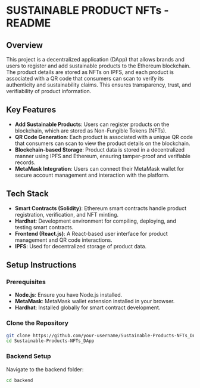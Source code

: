 # SUSTAINABLE PRODUCT NFTs - README

## Overview

This project is a decentralized application (DApp) that allows brands and users to register and add sustainable products to the Ethereum blockchain. The product details are stored as NFTs on IPFS, and each product is associated with a QR code that consumers can scan to verify its authenticity and sustainability claims. This ensures transparency, trust, and verifiability of product information.

## Key Features
- **Add Sustainable Products**: Users can register products on the blockchain, which are stored as Non-Fungible Tokens (NFTs).
- **QR Code Generation**: Each product is associated with a unique QR code that consumers can scan to view the product details on the blockchain.
- **Blockchain-based Storage**: Product data is stored in a decentralized manner using IPFS and Ethereum, ensuring tamper-proof and verifiable records.
- **MetaMask Integration**: Users can connect their MetaMask wallet for secure account management and interaction with the platform.

## Tech Stack
- **Smart Contracts (Solidity)**: Ethereum smart contracts handle product registration, verification, and NFT minting.
- **Hardhat**: Development environment for compiling, deploying, and testing smart contracts.
- **Frontend (React.js)**: A React-based user interface for product management and QR code interactions.
- **IPFS**: Used for decentralized storage of product data.


## Setup Instructions

### Prerequisites
- **Node.js**: Ensure you have Node.js installed.
- **MetaMask**: MetaMask wallet extension installed in your browser.
- **Hardhat**: Installed globally for smart contract development.

### Clone the Repository
```bash
git clone https://github.com/your-username/Sustainable-Products-NFTs_DApp.git
cd Sustainable-Products-NFTs_DApp
```
### Backend Setup
Navigate to the backend folder:
```bash
cd backend
```


